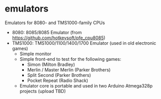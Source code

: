 # emulators
Emulators for 8080- and TMS1000-family CPUs

- 8080: 8085/8085 Emulator (from https://github.com/hotkeysoft/pfe_cpu8085)
- TMS1000: TMS1000/1100/1400/1700 Emulator (used in old electronic games)
  - Simple monitor
  - Simple front-end to test for the following games:
    - Simon (Milton Bradley)
    - Merlin / Master Merlin (Parker Brothers)
    - Split Second (Parker Brothers)
    - Pocket Repeat (Radio Shack)
   - Emulator core is portable and used in two Arduino Atmega328p projects (upload TBD)
   
